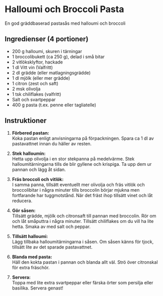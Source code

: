 
# Halloumi och Broccoli Pasta
En god gräddbaserad pastasås med halloumi och broccoli

## Ingredienser (4 portioner)
- 200 g halloumi, skuren i tärningar  
- 1 broccolibukett (ca 250 g), delad i små bitar  
- 2 vitlöksklyftor, hackade  
- 1 dl Vitt vin (Valfritt)
- 2 dl grädde (eller matlagningsgrädde)  
- 1 dl mjölk  (eller mer grädde)
- 1 citron (zest och saft)  
- 2 msk olivolja  
- 1 tsk chiliflakes (valfritt)  
- Salt och svartpeppar  
- 400 g pasta (t.ex. penne eller tagliatelle)  

## Instruktioner
1. **Förbered pastan:**  
   Koka pastan enligt anvisningarna på förpackningen. Spara ca 1 dl av pastavattnet innan du häller av resten.

2. **Stek halloumin:**  
   Hetta upp olivolja i en stor stekpanna på medelvärme. Stek halloumitärningarna tills de blir gyllene och krispiga. Ta upp dem ur pannan och lägg åt sidan.

3. **Fräs broccoli och vitlök:**  
   I samma panna, tillsätt eventuellt mer olivolja och fräs vitlök och broccolibitar i några minuter tills broccolin börjar mjukna men fortfarande har tuggmotstånd. När det fräst ihop tillsätt vinet och låt reducera.

4. **Gör såsen:**  
   Tillsätt grädde, mjölk och citronsaft till pannan med broccolin. Rör om och låt småputtra i några minuter. Tillsätt chiliflakes om du vill ha lite hetta. Smaka av med salt och peppar.

5. **Tillsätt halloumi:**  
   Lägg tillbaka halloumitärningarna i såsen. Om såsen känns för tjock, tillsätt lite av det sparade pastavattnet.

6. **Blanda med pasta:**  
   Häll den kokta pastan i pannan och blanda allt väl. Strö över citronskal för extra fräschör.

7. **Servera:**  
   Toppa med lite extra svartpeppar eller färska örter som persilja eller basilika. Servera genast!
